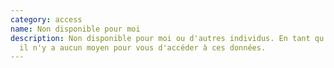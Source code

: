 ```yaml
---
category: access
name: Non disponible pour moi
description: Non disponible pour moi ou d'autres individus. En tant qu'individu,
  il n'y a aucun moyen pour vous d'accéder à ces données.
---
```

